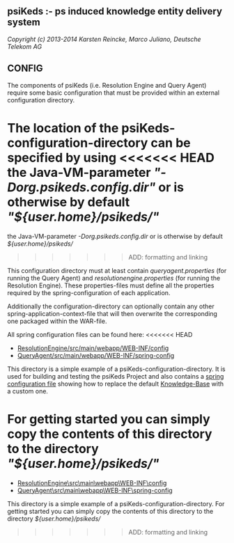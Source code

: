 psiKeds :- ps induced knowledge entity delivery system
------------------------------------------------------

*Copyright (c) 2013-2014 Karsten Reincke, Marco Juliano, Deutsche Telekom AG*

CONFIG
------
The components of psiKeds (i.e. Resolution Engine and Query Agent) require some
basic configuration that must be provided within an external configuration
directory.

The location of the psiKeds-configuration-directory can be specified by using
<<<<<<< HEAD
the Java-VM-parameter *"-Dorg.psikeds.config.dir"* or is otherwise by default
*"${user.home}/psikeds/"*
=======
the Java-VM-parameter *-Dorg.psikeds.config.dir* or is otherwise by default
*${user.home}/psikeds/*
>>>>>>> ADD: formatting and linking

This configuration directory must at least contain *queryagent.properties*
(for running the Query Agent) and *resolutionengine.properties* (for running
the Resolution Engine). These properties-files must define all the properties
required by the spring-configuration of each application.

Additionally the configuration-directory can optionally contain any other
spring-application-context-file that will then overwrite the corresponding
one packaged within the WAR-file.

All spring configuration files can be found here:
<<<<<<< HEAD
- [ResolutionEngine/src/main/webapp/WEB-INF/config](../ResolutionEngine/src/main/webapp/WEB-INF/config/)
- [QueryAgent/src/main/webapp/WEB-INF/spring-config](../QueryAgent/src/main/webapp/WEB-INF/spring-config/)

This directory is a simple example of a psiKeds-configuration-directory.
It is used for building and testing the psiKeds Project and also contains
a [spring configuration file](knowledgebase-datasource-context.xml) showing
how to replace the default [Knowledge-Base](../KnowledgeBase/src/main/resources/kb.xml)
with a custom one.

For getting started you can simply copy the contents of this directory to
the directory *"${user.home}/psikeds/"*
=======
- [ResolutionEngine\src\main\webapp\WEB-INF\config](ResolutionEngine\src\main\webapp\WEB-INF\config)
- [QueryAgent\src\main\webapp\WEB-INF\spring-config](QueryAgent\src\main\webapp\WEB-INF\spring-config)

This directory is a simple example of a psiKeds-configuration-directory.
For getting started you can simply copy the contents of this directory to
the directory *${user.home}/psikeds/*
>>>>>>> ADD: formatting and linking
